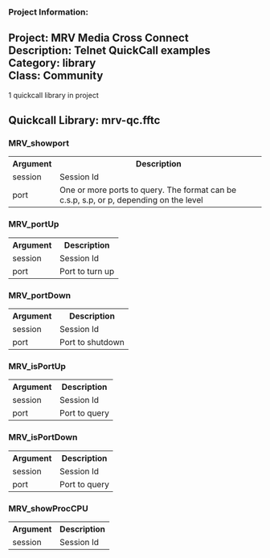 ### Project Information:
Project: MRV Media Cross Connect  
Description: Telnet QuickCall examples  
Category: library  
Class: Community
 ----
1 quickcall library in project
## Quickcall Library: mrv-qc.fftc
### MRV_showport
<table><tr><th>Argument</th><th>Description</th></tr>
<tr><td>session</td><td>Session Id</tr></td>
<tr><td>port</td><td>One or more ports to query. The format can be c.s.p, s.p, or p, depending on the level</tr></td></table>

### MRV_portUp
<table><tr><th>Argument</th><th>Description</th></tr>
<tr><td>session</td><td>Session Id</tr></td>
<tr><td>port</td><td>Port to turn up</tr></td></table>

### MRV_portDown
<table><tr><th>Argument</th><th>Description</th></tr>
<tr><td>session</td><td>Session Id</tr></td>
<tr><td>port</td><td>Port to shutdown</tr></td></table>

### MRV_isPortUp
<table><tr><th>Argument</th><th>Description</th></tr>
<tr><td>session</td><td>Session Id</tr></td>
<tr><td>port</td><td>Port to query</tr></td></table>

### MRV_isPortDown
<table><tr><th>Argument</th><th>Description</th></tr>
<tr><td>session</td><td>Session Id</tr></td>
<tr><td>port</td><td>Port to query</tr></td></table>

### MRV_showProcCPU
<table><tr><th>Argument</th><th>Description</th></tr>
<tr><td>session</td><td>Session Id</tr></td></table>
